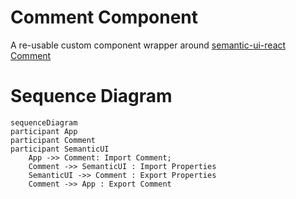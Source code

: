# Comment Component

A re-usable custom component wrapper around [semantic-ui-react Comment](https://react.semantic-ui.com/views/comment)

# Sequence Diagram

```mermaid
sequenceDiagram
participant App
participant Comment
participant SemanticUI
    App ->> Comment: Import Comment;
    Comment ->> SemanticUI : Import Properties
    SemanticUI ->> Comment : Export Properties
    Comment ->> App : Export Comment
```
